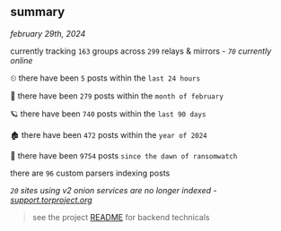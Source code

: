 
## summary
_february 29th, 2024_

currently tracking `163` groups across `299` relays & mirrors - _`70` currently online_

⏲ there have been `5` posts within the `last 24 hours`

🦈 there have been `279` posts within the `month of february`

🪐 there have been `740` posts within the `last 90 days`

🏚 there have been `472` posts within the `year of 2024`

🦕 there have been `9754` posts `since the dawn of ransomwatch`

there are `96` custom parsers indexing posts

_`20` sites using v2 onion services are no longer indexed - [support.torproject.org](https://support.torproject.org/onionservices/v2-deprecation/)_

> see the project [README](https://github.com/joshhighet/ransomwatch#ransomwatch--) for backend technicals
